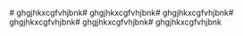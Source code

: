 


<p># ghgjhkxcgfvhjbnk# ghgjhkxcgfvhjbnk# ghgjhkxcgfvhjbnk# ghgjhkxcgfvhjbnk# ghgjhkxcgfvhjbnk# ghgjhkxcgfvhjbnk</p>
